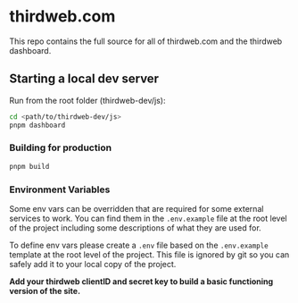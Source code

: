 # thirdweb.com

This repo contains the full source for all of thirdweb.com and the thirdweb dashboard.

## Starting a local dev server

Run from the root folder (thirdweb-dev/js):

```sh
cd <path/to/thirdweb-dev/js>
pnpm dashboard
```

### Building for production

```sh
pnpm build
```

### Environment Variables

Some env vars can be overridden that are required for some external services to work. You can find them in the `.env.example` file at the root level of the project including some descriptions of what they are used for.

To define env vars please create a `.env` file based on the `.env.example` template at the root level of the project. This file is ignored by git so you can safely add it to your local copy of the project.

**Add your thirdweb clientID and secret key to build a basic functioning version of the site.**